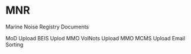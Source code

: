 # MNR
Marine Noise Registry Documents

MoD Upload
BEIS Uplod
MMO VolNots Upload
MMO MCMS Upload
Email Sorting
